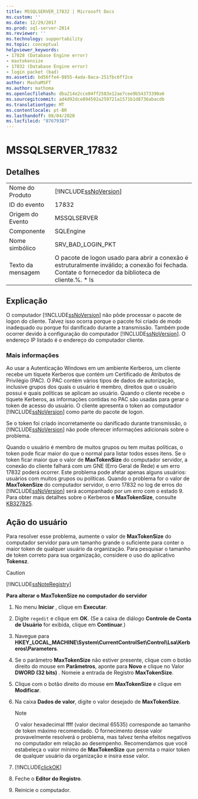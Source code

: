 ```yaml
---
title: MSSQLSERVER_17832 | Microsoft Docs
ms.custom: ''
ms.date: 12/29/2017
ms.prod: sql-server-2014
ms.reviewer: ''
ms.technology: supportability
ms.topic: conceptual
helpviewer_keywords:
- 17828 (Database Engine error)
- maxtokensize
- 17832 (Database Engine error)
- login packet (bad)
ms.assetid: bd56ffe4-0855-4ada-8aca-251fbc6ff2ce
author: MashaMSFT
ms.author: mathoma
ms.openlocfilehash: dba214e2cce04ff2583e12ae7cee9b54373390a6
ms.sourcegitcommit: ad4d92dce894592a259721a1571b1d8736abacdb
ms.translationtype: MT
ms.contentlocale: pt-BR
ms.lasthandoff: 08/04/2020
ms.locfileid: "87679387"
---
```

# <a name="mssqlserver_17832"></a>MSSQLSERVER_17832
    
## <a name="details"></a>Detalhes  
  
|||  
|-|-|  
|Nome do Produto|[!INCLUDE[ssNoVersion](../../includes/ssnoversion-md.md)]|  
|ID do evento|17832|  
|Origem do Evento|MSSQLSERVER|  
|Componente|SQLEngine|  
|Nome simbólico|SRV_BAD_LOGIN_PKT|  
|Texto da mensagem|O pacote de logon usado para abrir a conexão é estruturalmente inválido; a conexão foi fechada. Contate o fornecedor da biblioteca de cliente.%. * ls|  
  
## <a name="explanation"></a>Explicação  
 O computador [!INCLUDE[ssNoVersion](../../includes/ssnoversion-md.md)] não pôde processar o pacote de logon do cliente. Talvez isso ocorra porque o pacote foi criado de modo inadequado ou porque foi danificado durante a transmissão. Também pode ocorrer devido à configuração do computador [!INCLUDE[ssNoVersion](../../includes/ssnoversion-md.md)]. O endereço IP listado é o endereço do computador cliente.  
  
### <a name="more-information"></a>Mais informações  
 Ao usar a Autenticação Windows em um ambiente Kerberos, um cliente recebe um tíquete Kerberos que contém um Certificado de Atributos de Privilégio (PAC). O PAC contém vários tipos de dados de autorização, inclusive grupos dos quais o usuário é membro, direitos que o usuário possui e quais políticas se aplicam ao usuário. Quando o cliente recebe o tíquete Kerberos, as informações contidas no PAC são usadas para gerar o token de acesso do usuário. O cliente apresenta o token ao computador [!INCLUDE[ssNoVersion](../../includes/ssnoversion-md.md)] como parte do pacote de logon.  
  
 Se o token foi criado incorretamente ou danificado durante transmissão, o [!INCLUDE[ssNoVersion](../../includes/ssnoversion-md.md)] não pode oferecer informações adicionais sobre o problema.  
  
 Quando o usuário é membro de muitos grupos ou tem muitas políticas, o token pode ficar maior do que o normal para listar todos esses itens. Se o token ficar maior que o valor de **MaxTokenSize** do computador servidor, a conexão do cliente falhará com um GNE (Erro Geral de Rede) e um erro 17832 poderá ocorrer. Este problema pode afetar apenas alguns usuários: usuários com muitos grupos ou políticas. Quando o problema for o valor de **MaxTokenSize** do computador servidor, o erro 17832 no log de erros do [!INCLUDE[ssNoVersion](../../includes/ssnoversion-md.md)] será acompanhado por um erro com o estado 9. Para obter mais detalhes sobre o Kerberos e **MaxTokenSize**, consulte [KB327825](https://support.microsoft.com/kb/327825).  
  
## <a name="user-action"></a>Ação do usuário  
 Para resolver esse problema, aumente o valor de **MaxTokenSize** do computador servidor para um tamanho grande o suficiente para conter o maior token de qualquer usuário da organização. Para pesquisar o tamanho de token correto para sua organização, considere o uso do aplicativo **Tokensz**.   
  
> [!CAUTION]  
>  [!INCLUDE[ssNoteRegistry](../../includes/ssnoteregistry-md.md)]  
  
 **Para alterar o MaxTokenSize no computador do servidor**  
  
1.  No menu **Iniciar** , clique em **Executar**.  
  
2.  Digite `regedit` e clique em **OK**. (Se a caixa de diálogo **Controle de Conta de Usuário** for exibida, clique em **Continuar**.)  
  
3.  Navegue para **HKEY_LOCAL_MACHINE\System\CurrentControlSet\Control\Lsa\Kerberos\Parameters**.  
  
4.  Se o parâmetro **MaxTokenSize** não estiver presente, clique com o botão direito do mouse em **Parâmetros**, aponte para **Novo** e clique no Valor **DWORD (32 bits)** . Nomeie a entrada de Registro **MaxTokenSize**.  
  
5.  Clique com o botão direito do mouse em **MaxTokenSize** e clique em **Modificar**.  
  
6.  Na caixa **Dados de valor**, digite o valor desejado de **MaxTokenSize**.  
  
    > [!NOTE]  
    >  O valor hexadecimal ffff (valor decimal 65535) corresponde ao tamanho de token máximo recomendado. O fornecimento desse valor provavelmente resolverá o problema, mas talvez tenha efeitos negativos no computador em relação ao desempenho. Recomendamos que você estabeleça o valor mínimo de **MaxTokenSize** que permita o maior token de qualquer usuário da organização e insira esse valor.  
  
7.  [!INCLUDE[clickOK](../../includes/clickok-md.md)]  
  
8.  Feche o **Editor do Registro**.  
  
9. Reinicie o computador.  
  
  
